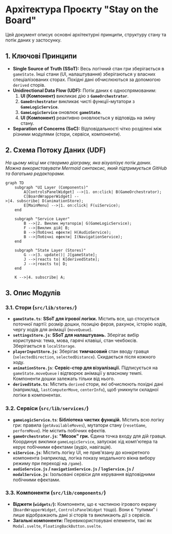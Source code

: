 # Архітектура Проєкту "Stay on the Board"

Цей документ описує основні архітектурні принципи, структуру стану та потік даних у застосунку.

## 1. Ключові Принципи

- **Single Source of Truth (SSoT):** Весь логічний стан гри зберігається в `gameState`. Інші стани (UI, налаштування) зберігаються у власних спеціалізованих сторах. Похідні дані обчислюються за допомогою `derived` сторів.
- **Unidirectional Data Flow (UDF):** Потік даних є односпрямованим:
  1.  **UI (Компонент)** викликає дію з **`GameOrchestrator`**.
  2.  **`GameOrchestrator`** викликає чисті функції-мутатори з **`GameLogicService`**.
  3.  **`GameLogicService`** оновлює **`gameState`**.
  4.  **UI (Компонент)** реактивно оновлюється у відповідь на зміну стану.
- **Separation of Concerns (SoC):** Відповідальності чітко розділені між різними модулями (стори, сервіси, компоненти).

## 2. Схема Потоку Даних (UDF)

*На цьому місці ми створимо діаграму, яка візуалізує потік даних. Можна використовувати Mermaid синтаксис, який підтримується GitHub та багатьма редакторами.*

```mermaid
graph TD
    subgraph "UI Layer (Components)"
        A[ControlsPanelWidget] -->|1. on:click| B(GameOrchestrator);
        C[BoardWrapperWidget] --
>|4. subscribe| D(animationStore);
        E[MainMenu] -->|1. on:click| F(uiService);
    end

    subgraph "Service Layer"
        B -->|2. Виклик мутаторів| G(GameLogicService);
        F -->|Виклик дій| B;
        B -->|Побічні ефекти| H(AudioService);
        B -->|Побічні ефекти| I(NavigationService);
    end

    subgraph "State Layer (Stores)"
        G -->|3. update()| J[gameState];
        J -->|reacts to| K[derivedState];
        J -->|reacts to| D;
    end

    K -->|4. subscribe| A;
```

## 3. Опис Модулів

### 3.1. Стори (`src/lib/stores/`)

- **`gameState.ts`**: **SSoT для ігрової логіки.** Містить все, що стосується поточної партії: розмір дошки, позицію ферзя, рахунок, історію ходів, чергу ходів для анімації (`moveQueue`).
- **`settingsStore.js`**: **SSoT для налаштувань.** Зберігає вибір користувача: тема, мова, гарячі клавіші, стан чекбоксів. Зберігається в `localStorage`.
- **`playerInputStore.js`**: Зберігає **тимчасовий** стан вводу гравця (`selectedDirection`, `selectedDistance`). Скидається після кожного ходу.
- **`animationStore.js`**: **Сервіс-стор для візуалізації.** Підписується на `gameState.moveQueue` і відтворює анімації у власному темпі. Компоненти дошки залежать тільки від нього.
- **`derivedState.ts`**: Містить `derived` стори, які обчислюють похідні дані (наприклад, `lastComputerMove`, `centerInfo`), щоб уникнути складної логіки в компонентах.

### 3.2. Сервіси (`src/lib/services/`)

- **`gameLogicService.ts`**: **Бібліотека чистих функцій.** Містить всю логіку гри: правила (`getAvailableMoves`), мутатори стану (`resetGame`, `performMove`). Не містить побічних ефектів.
- **`gameOrchestrator.js`**: **"Мозок" гри.** Єдина точка входу для дій гравця. Координує виклики `gameLogicService`, запускає хід комп'ютера та керує побічними ефектами (аудіо, навігація).
- **`uiService.js`**: Містить логіку UI, не прив'язану до конкретного компонента (наприклад, логіка показу модального вікна вибору режиму при переході на `/game`).
- **`audioService.js` / `navigationService.js` / `logService.js` / `modalService.js`**: Ізольовані сервіси для керування відповідними побічними ефектами.

### 3.3. Компоненти (`src/lib/components/`)

- **Віджети (`widgets/`):** Компоненти, що є частиною ігрового екрану (`BoardWrapperWidget`, `ControlsPanelWidget` тощо). Вони є "тупими" і лише відображають дані зі сторів та викликають дії з сервісів.
- **Загальні компоненти:** Перевикористовувані елементи, такі як `Modal.svelte`, `FloatingBackButton.svelte`. 